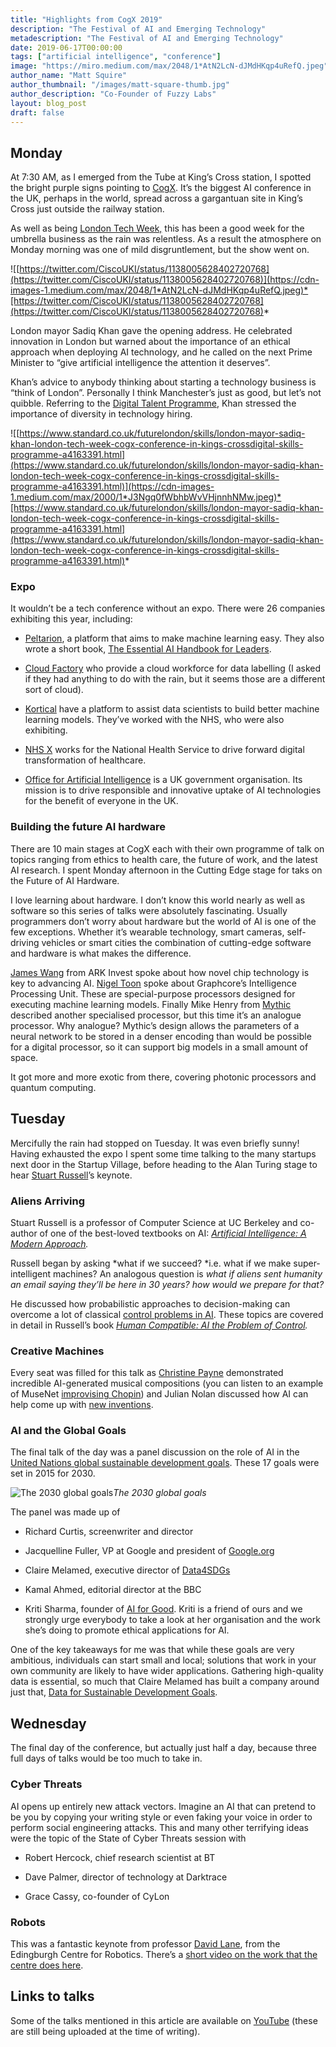```yaml
---
title: "Highlights from CogX 2019"
description: "The Festival of AI and Emerging Technology"
metadescription: "The Festival of AI and Emerging Technology"
date: 2019-06-17T00:00:00
tags: ["artificial intelligence", "conference"]
image: "https://miro.medium.com/max/2048/1*AtN2LcN-dJMdHKqp4uRefQ.jpeg"
author_name: "Matt Squire"
author_thumbnail: "/images/matt-square-thumb.jpg"
author_description: "Co-Founder of Fuzzy Labs"
layout: blog_post
draft: false
---
```

## Monday

At 7:30 AM, as I emerged from the Tube at King’s Cross station, I spotted the bright purple signs pointing to [CogX](https://cogx.co/). It’s the biggest AI conference in the UK, perhaps in the world, spread across a gargantuan site in King’s Cross just outside the railway station.

As well as being [London Tech Week,](https://londontechweek.com/) this has been a good week for the umbrella business as the rain was relentless. As a result the atmosphere on Monday morning was one of mild disgruntlement, but the show went on.

![[https://twitter.com/CiscoUKI/status/1138005628402720768](https://twitter.com/CiscoUKI/status/1138005628402720768)](https://cdn-images-1.medium.com/max/2048/1*AtN2LcN-dJMdHKqp4uRefQ.jpeg)*[https://twitter.com/CiscoUKI/status/1138005628402720768](https://twitter.com/CiscoUKI/status/1138005628402720768)*

London mayor Sadiq Khan gave the opening address. He celebrated innovation in London but warned about the importance of an ethical approach when deploying AI technology, and he called on the next Prime Minister to “give artificial intelligence the attention it deserves”.

Khan’s advice to anybody thinking about starting a technology business is “think of London”. Personally I think Manchester’s just as good, but let’s not quibble. Referring to the [Digital Talent Programme](https://www.london.gov.uk/what-we-do/skills-and-employment/skills-londoners/digital-talent-programme), Khan stressed the importance of diversity in technology hiring.

![[https://www.standard.co.uk/futurelondon/skills/london-mayor-sadiq-khan-london-tech-week-cogx-conference-in-kings-crossdigital-skills-programme-a4163391.html](https://www.standard.co.uk/futurelondon/skills/london-mayor-sadiq-khan-london-tech-week-cogx-conference-in-kings-crossdigital-skills-programme-a4163391.html)](https://cdn-images-1.medium.com/max/2000/1*J3Ngq0fWbhbWvVHjnnhNMw.jpeg)*[https://www.standard.co.uk/futurelondon/skills/london-mayor-sadiq-khan-london-tech-week-cogx-conference-in-kings-crossdigital-skills-programme-a4163391.html](https://www.standard.co.uk/futurelondon/skills/london-mayor-sadiq-khan-london-tech-week-cogx-conference-in-kings-crossdigital-skills-programme-a4163391.html)*

### Expo

It wouldn’t be a tech conference without an expo. There were 26 companies exhibiting this year, including:

* [Peltarion](https://peltarion.com/), a platform that aims to make machine learning easy. They also wrote a short book, [The Essential AI Handbook for Leaders](https://peltarion.com/article/ai-handbook).

* [Cloud Factory](http://www.cloudfactory.com) who provide a cloud workforce for data labelling (I asked if they had anything to do with the rain, but it seems those are a different sort of cloud).

* [Kortical](http://www.kortical.com) have a platform to assist data scientists to build better machine learning models. They’ve worked with the NHS, who were also exhibiting.

* [NHS X](https://www.nhsx.nhs.uk) works for the National Health Service to drive forward digital transformation of healthcare.

* [Office for Artificial Intelligence](https://www.gov.uk/government/organisations/office-for-artificial-intelligence) is a UK government organisation. Its mission is to drive responsible and innovative uptake of AI technologies for the benefit of everyone in the UK.

### Building the future AI hardware

There are 10 main stages at CogX each with their own programme of talk on topics ranging from ethics to health care, the future of work, and the latest AI research. I spent Monday afternoon in the Cutting Edge stage for taks on the Future of AI Hardware.

I love learning about hardware. I don’t know this world nearly as well as software so this series of talks were absolutely fascinating. Usually programmers don’t worry about hardware but the world of AI is one of the few exceptions. Whether it’s wearable technology, smart cameras, self-driving vehicles or smart cities the combination of cutting-edge software and hardware is what makes the difference.

[James Wang](https://ark-invest.com/research/author/j_wang) from ARK Invest spoke about how novel chip technology is key to advancing AI. [Nigel Toon](https://www.graphcore.ai/nigel-toon) spoke about Graphcore’s Intelligence Processing Unit. These are special-purpose processors designed for executing machine learning models. Finally Mike Henry from [Mythic](https://www.mythic-ai.com) described another specialised processor, but this time it’s an analogue processor. Why analogue? Mythic’s design allows the parameters of a neural network to be stored in a denser encoding than would be possible for a digital processor, so it can support big models in a small amount of space.

It got more and more exotic from there, covering photonic processors and quantum computing.

## Tuesday

Mercifully the rain had stopped on Tuesday. It was even briefly sunny! Having exhausted the expo I spent some time talking to the many startups next door in the Startup Village, before heading to the Alan Turing stage to hear [Stuart Russell](https://people.eecs.berkeley.edu/~russell/)’s keynote.

### Aliens Arriving

Stuart Russell is a professor of Computer Science at UC Berkeley and co-author of one of the best-loved textbooks on AI: *[Artificial Intelligence: A Modern Approach](http://aima.cs.berkeley.edu/).*

Russell began by asking *what if we succeed? *i.e. what if we make super-intelligent machines? An analogous question is *what if aliens sent humanity an email saying they’ll be here in 30 years? how would we prepare for that?*

He discussed how probabilistic approaches to decision-making can overcome a lot of classical [control problems in AI](https://en.wikipedia.org/wiki/AI_control_problem). These topics are covered in detail in Russell’s book *[Human Compatible: AI the Problem of Control](https://www.amazon.co.uk/Human-Compatible-AI-Problem-Control).*

### Creative Machines

Every seat was filled for this talk as [Christine Payne](http://christinemcleavey.com/) demonstrated incredible AI-generated musical compositions (you can listen to an example of MuseNet [improvising Chopin](https://www.youtube.com/watch?v=aEE7vHML2cM)) and Julian Nolan discussed how AI can help come up with [new inventions](https://www.iprova.com/news/artificial-intelligence-used-for-new-inventions-unveiled/).

### AI and the Global Goals

The final talk of the day was a panel discussion on the role of AI in the [United Nations global sustainable development goals](https://www.globalgoals.org/). These 17 goals were set in 2015 for 2030.

![The 2030 global goals](https://cdn-images-1.medium.com/max/4636/1*53irwQxBdAauGTpDU7id8Q.jpeg)*The 2030 global goals*

The panel was made up of

* Richard Curtis, screenwriter and director

* Jacquelline Fuller, VP at Google and president of [Google.org](http://google.org)

* Claire Melamed, executive director of [Data4SDGs](http://www.data4sdgs.org/)

* Kamal Ahmed, editorial director at the BBC

* Kriti Sharma, founder of [AI for Good](https://www.aiforgood.co.uk/). Kriti is a friend of ours and we strongly urge everybody to take a look at her organisation and the work she’s doing to promote ethical applications for AI.

One of the key takeaways for me was that while these goals are very ambitious, individuals can start small and local; solutions that work in your own community are likely to have wider applications. Gathering high-quality data is essential, so much that Claire Melamed has built a company around just that, [Data for Sustainable Development Goals](http://www.data4sdgs.org/).

## Wednesday

The final day of the conference, but actually just half a day, because three full days of talks would be too much to take in.

### Cyber Threats

AI opens up entirely new attack vectors. Imagine an AI that can pretend to be you by copying your writing style or even faking your voice in order to perform social engineering attacks. This and many other terrifying ideas were the topic of the State of Cyber Threats session with

* Robert Hercock, chief research scientist at BT

* Dave Palmer, director of technology at Darktrace

* Grace Cassy, co-founder of CyLon

### Robots

This was a fantastic keynote from professor [David Lane](https://www.edinburgh-robotics.org/academics/david-lane), from the Edingburgh Centre for Robotics. There’s a [short video on the work that the centre does here](https://www.youtube.com/watch?v=egZJNGcs0A4).

## Links to talks

Some of the talks mentioned in this article are available on [YouTube](https://www.youtube.com/channel/UCvL4EwcLAGbAvCvwKOzDEpw) (these are still being uploaded at the time of writing).

